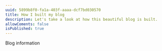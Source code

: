 ```yaml
---
uuid: 5899b8f0-fa1a-403f-aaaa-dcf7bd030570
title: How I built my blog
description: Let's take a look at how this beautiful blog is built.
allowComents: false
isPublished: true
---
```


Blog information
